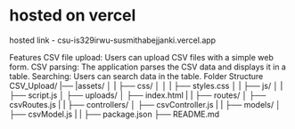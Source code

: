 # hosted on vercel

hosted link - csu-is329irwu-susmithabejjanki.vercel.app

Features
CSV file upload: Users can upload CSV files with a simple web form.
CSV parsing: The application parses the CSV data and displays it in a table.
Searching: Users can search data in the table.
Folder Structure
CSV_Upload/
|── |assets/
│   |      ├── css/
│   │      |     ├── styles.css
│   |      ├── js/
│   |            ├── script.js
│   ├── uploads/
│   ├── index.html
|   |
├── routes/
│   ├── csvRoutes.js
|   |
├── controllers/
│   ├── csvController.js
|   |
├── models/
│   ├── csvModel.js
|   |
├── package.json
├── README.md
